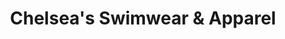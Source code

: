 ---
title: "Chelsea's Swimwear & Apparel"
url: /west-yarmouth/chelseas-swimwear-and-apparel/
shop: clothes
---